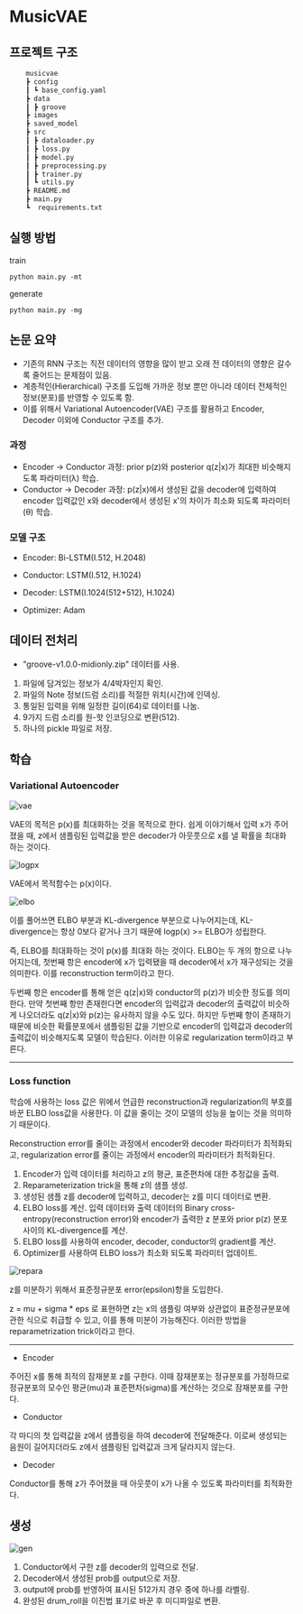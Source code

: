 # MusicVAE
## 프로젝트 구조
```bash
    musicvae
    ┣ config
    ┃ ┗ base_config.yaml
    ┣ data
    ┃ ┣ groove
    ┣ images
    ┣ saved_model
    ┣ src
    ┃ ┣ dataloader.py
    ┃ ┣ loss.py
    ┃ ┣ model.py
    ┃ ┣ preprocessing.py
    ┃ ┣ trainer.py
    ┃ ┗ utils.py
    ┣ README.md
    ┣ main.py
    ┗  requirements.txt
```
## 실행 방법
train

    python main.py -mt


generate

    python main.py -mg

## 논문 요약
- 기존의 RNN 구조는 직전 데이터의 영향을 많이 받고 오래 전 데이터의 영향은 갈수록 줄어드는 문제점이 있음.
- 계층적인(Hierarchical) 구조를 도입해 가까운 정보 뿐만 아니라 데이터 전체적인 정보(분포)를 반영할 수 있도록 함.
- 이를 위해서 Variational Autoencoder(VAE) 구조를 활용하고 Encoder, Decoder 이외에 Conductor 구조를 추가.

### 과정
- Encoder -> Conductor 과정: prior p(z)와 posterior q(z|x)가 최대한 비슷해지도록 파라미터(λ) 학습.
- Conductor -> Decoder 과정: p(z|x)에서 생성된 값을 decoder에 입력하여 encoder 입력값인 x와 decoder에서 생성된 x'의 차이가 최소화 되도록 파라미터(θ) 학습.

### 모델 구조
- Encoder: Bi-LSTM(I.512, H.2048)
- Conductor: LSTM(I.512, H.1024)
- Decoder: LSTM(I.1024(512+512), H.1024)

- Optimizer: Adam

## 데이터 전처리
- "groove-v1.0.0-midionly.zip" 데이터를 사용.
1. 파일에 담겨있는 정보가 4/4박자인지 확인.
2. 파일의 Note 정보(드럼 소리)를 적절한 위치(시간)에 인덱싱.
3. 통일된 입력을 위해 일정한 길이(64)로 데이터를 나눔.
4. 9가지 드럼 소리를 원-핫 인코딩으로 변환(512).
5. 하나의 pickle 파일로 저장.

## 학습
### Variational Autoencoder
![vae](images/vae.png)

VAE의 목적은 p(x)를 최대화하는 것을 목적으로 한다. 쉽게 이야기해서 입력 x가 주어졌을 때, z에서 샘플링된 입력값을 받은 decoder가 아웃풋으로 x를 낼 확률을 최대화 하는 것이다.

![logpx](images/logpx.png)

VAE에서 목적함수는 p(x)이다.

![elbo](images/elbo.png)

이를 풀어쓰면 ELBO 부분과 KL-divergence 부분으로 나누어지는데, KL-divergence는 항상 0보다 같거나 크기 때문에 logp(x) >= ELBO가 성립한다.

즉, ELBO를 최대화하는 것이 p(x)를 최대화 하는 것이다.
ELBO는 두 개의 항으로 나누어지는데, 첫번째 항은 encoder에 x가 입력됐을 때 decoder에서 x가 재구성되는 것을 의미한다. 이를 reconstruction term이라고 한다.

두번째 항은 encoder를 통해 얻은 q(z|x)와 conductor의 p(z)가 비슷한 정도를 의미한다. 만약 첫번째 항만 존재한다면 encoder의 입력값과 decoder의 출력값이 비슷하게 나오더라도 q(z|x)와 p(z)는 유사하지 않을 수도 있다. 하지만 두번째 항이 존재하기 때문에 비슷한 확률분포에서 샘플링된 값을 기반으로 encoder의 입력값과 decoder의 출력값이 비슷해지도록 모델이 학습된다. 이러한 이유로 regularization term이라고 부른다.

------------

### Loss function
학습에 사용하는 loss 값은 위에서 언급한 reconstruction과 regularization의 부호를 바꾼 ELBO loss값을 사용한다. 이 값을 줄이는 것이 모델의 성능을 높이는 것을 의미하기 때문이다.

Reconstruction error를 줄이는 과정에서 encoder와 decoder 파라미터가 최적화되고, regularization error를 줄이는 과정에서 encoder의 파라미터가 최적화된다.

1. Encoder가 입력 데이터를 처리하고 z의 평균, 표준편차에 대한 추정값을 출력.
2. Reparameterization trick을 통해 z의 샘플 생성.
3. 생성된 샘플 z를 decoder에 입력하고, decoder는 z를 미디 데이터로 변환.
4. ELBO loss를 계산. 입력 데이터와 출력 데이터의 Binary cross-entropy(reconstruction error)와 encoder가 출력한 z 분포와 prior p(z) 분포 사이의 KL-divergence를 계산.
5. ELBO loss를 사용하여 encoder, decoder, conductor의 gradient를 계산.
6. Optimizer를 사용하여 ELBO loss가 최소화 되도록 파라미터 업데이트.

![repara](images/repara.png)

z를 미분하기 위해서 표준정규분포 error(epsilon)항을 도입한다.

z = mu + sigma * eps 로 표현하면 z는 x의 샘플링 여부와 상관없이 표준정규분포에 관한 식으로 취급할 수 있고, 이를 통해 미분이 가능해진다. 이러한 방법을 reparametrization trick이라고 한다.

-------------------------------

- Encoder

주어진 x를 통해 최적의 잠재분포 z를 구한다. 이때 잠재분포는 정규분포를 가정하므로 정규분포의 모수인 평균(mu)과 표준편차(sigma)를 계산하는 것으로 잠재분포를 구한다.

- Conductor

각 마디의 첫 입력값을 z에서 샘플링을 하여 decoder에 전달해준다. 이로써 생성되는 음원이 길어지더라도 z에서 샘플링된 입력값과 크게 달라지지 않는다.

- Decoder

Conductor를 통해 z가 주어졌을 때 아웃풋이 x가 나올 수 있도록 파라미터를 최적화한다.

## 생성
![gen](images/gen.png)

1. Conductor에서 구한 z를 decoder의 입력으로 전달.
2. Decoder에서 생성된 prob를 output으로 저장.
3. output에 prob를 반영하여 표시된 512가지 경우 중에 하나를 라벨링.
4. 완성된 drum_roll을 이진법 표기로 바꾼 후 미디파일로 변환.